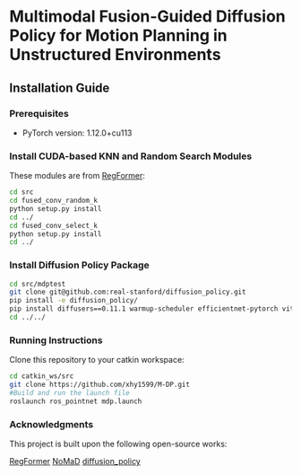 # Multimodal Fusion-Guided Diffusion Policy for Motion Planning in Unstructured Environments

## Installation Guide

### Prerequisites
- PyTorch version: 1.12.0+cu113

### Install CUDA-based KNN and Random Search Modules
These modules are from [RegFormer](https://github.com/IRMVLab/RegFormer):
```bash
cd src
cd fused_conv_random_k
python setup.py install
cd ../
cd fused_conv_select_k
python setup.py install
cd ../
```
### Install Diffusion Policy Package
```BASH
cd src/mdptest
git clone git@github.com:real-stanford/diffusion_policy.git
pip install -e diffusion_policy/
pip install diffusers==0.11.1 warmup-scheduler efficientnet-pytorch vit-pytorch
cd ../../
```
### Running Instructions
Clone this repository to your catkin workspace:
```BASH
cd catkin_ws/src
git clone https://github.com/xhy1599/M-DP.git
#Build and run the launch file
roslaunch ros_pointnet mdp.launch
```
### Acknowledgments
This project is built upon the following open-source works:

[RegFormer](https://github.com/IRMVLab/RegFormer)
[NoMaD](https://github.com/robodhruv/visualnav-transformer.git)
[diffusion_policy](https://github.com/real-stanford/diffusion_policy.git)
